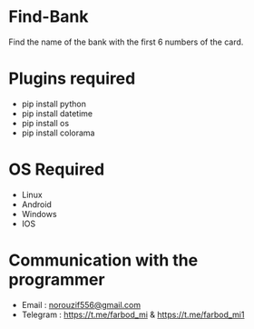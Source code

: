 # Find-Bank
Find the name of the bank with the first 6 numbers of the card.

# Plugins required
- pip install python
- pip install datetime
- pip install os
- pip install colorama

# OS Required
- Linux
- Android
- Windows
- IOS

# Communication with the programmer
- Email : norouzif556@gmail.com
- Telegram : https://t.me/farbod_mi & https://t.me/farbod_mi1
